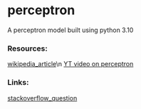 # perceptron
A perceptron model built using python 3.10

### Resources:
[wikipedia_article](https://en.wikipedia.org/wiki/Perceptron)\n
[YT video on perceptron](https://www.youtube.com/watch?v=ntKn5TPHHAk&t=2176s)

### Links:
[stackoverflow_question](https://stackoverflow.com/questions/72542273/perceptron-outputs-the-same-value-for-all-inputs)
